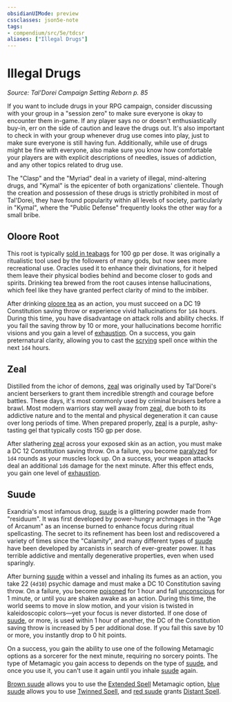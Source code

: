 ```yaml
---
obsidianUIMode: preview
cssclasses: json5e-note
tags:
- compendium/src/5e/tdcsr
aliases: ["Illegal Drugs"]
---
```

# Illegal Drugs
*Source: Tal'Dorei Campaign Setting Reborn p. 85* 

If you want to include drugs in your RPG campaign, consider discussing with your group in a "session zero" to make sure everyone is okay to encounter them in-game. If any player says no or doesn't enthusiastically buy-in, err on the side of caution and leave the drugs out. It's also important to check in with your group whenever drug use comes into play, just to make sure everyone is still having fun. Additionally, while use of drugs might be fine with everyone, also make sure you know how comfortable your players are with explicit descriptions of needles, issues of addiction, and any other topics related to drug use.

The "Clasp" and the "Myriad" deal in a variety of illegal, mind-altering drugs, and "Kymal" is the epicenter of both organizations' clientele. Though the creation and possession of these drugs is strictly prohibited in most of Tal'Dorei, they have found popularity within all levels of society, particularly in "Kymal", where the "Public Defense" frequently looks the other way for a small bribe.

## Oloore Root

This root is typically [sold in teabags](/Systems/5e/items/oloore-root-teabag-tdcsr.md) for 100 gp per dose. It was originally a ritualistic tool used by the followers of many gods, but now sees more recreational use. Oracles used it to enhance their divinations, for it helped them leave their physical bodies behind and become closer to gods and spirits. Drinking tea brewed from the root causes intense hallucinations, which feel like they have granted perfect clarity of mind to the imbiber.

After drinking [oloore tea](/Systems/5e/items/oloore-root-teabag-tdcsr.md) as an action, you must succeed on a DC 19 Constitution saving throw or experience vivid hallucinations for `1d4` hours. During this time, you have disadvantage on attack rolls and ability checks. If you fail the saving throw by 10 or more, your hallucinations become horrific visions and you gain a level of [exhaustion](/Systems/5e/rules/conditions.md#exhaustion). On a success, you gain preternatural clarity, allowing you to cast the [scrying](/Systems/5e/spells/scrying.md) spell once within the next `1d4` hours.

## Zeal

Distilled from the ichor of demons, [zeal](/Systems/5e/items/zeal-tdcsr.md) was originally used by Tal'Dorei's ancient berserkers to grant them incredible strength and courage before battles. These days, it's most commonly used by criminal bruisers before a brawl. Most modern warriors stay well away from [zeal](/Systems/5e/items/zeal-tdcsr.md), due both to its addictive nature and to the mental and physical degeneration it can cause over long periods of time. When prepared properly, [zeal](/Systems/5e/items/zeal-tdcsr.md) is a purple, ashy-tasting gel that typically costs 150 gp per dose.

After slathering [zeal](/Systems/5e/items/zeal-tdcsr.md) across your exposed skin as an action, you must make a DC 12 Constitution saving throw. On a failure, you become [paralyzed](/Systems/5e/rules/conditions.md#paralyzed) for `1d4` rounds as your muscles lock up. On a success, your weapon attacks deal an additional `1d6` damage for the next minute. After this effect ends, you gain one level of [exhaustion](/Systems/5e/rules/conditions.md#exhaustion).

## Suude

Exandria's most infamous drug, [suude](/Systems/5e/items/suude-tdcsr.md) is a glittering powder made from "residuum". It was first developed by power-hungry archmages in the "Age of Arcanum" as an incense burned to enhance focus during ritual spellcasting. The secret to its refinement has been lost and rediscovered a variety of times since the "Calamity", and many different types of [suude](/Systems/5e/items/suude-tdcsr.md) have been developed by arcanists in search of ever-greater power. It has terrible addictive and mentally degenerative properties, even when used sparingly.

After burning [suude](/Systems/5e/items/suude-tdcsr.md) within a vessel and inhaling its fumes as an action, you take 22 (`4d10`) psychic damage and must make a DC 10 Constitution saving throw. On a failure, you become [poisoned](/Systems/5e/rules/conditions.md#poisoned) for 1 hour and fall [unconscious](/Systems/5e/rules/conditions.md#unconscious) for 1 minute, or until you are shaken awake as an action. During this time, the world seems to move in slow motion, and your vision is twisted in kaleidoscopic colors—yet your focus is never distorted. If one dose of [suude](/Systems/5e/items/suude-tdcsr.md), or more, is used within 1 hour of another, the DC of the Constitution saving throw is increased by 5 per additional dose. If you fail this save by 10 or more, you instantly drop to 0 hit points.

On a success, you gain the ability to use one of the following Metamagic options as a sorcerer for the next minute, requiring no sorcery points. The type of Metamagic you gain access to depends on the type of [suude](/Systems/5e/items/suude-tdcsr.md), and once you use it, you can't use it again until you inhale [suude](/Systems/5e/items/suude-tdcsr.md) again.

[Brown suude](/Systems/5e/items/suude-brown-tdcsr.md) allows you to use the [Extended Spell](/Systems/5e/optional-features/extended-spell.md) Metamagic option, [blue suude](/Systems/5e/items/suude-blue-tdcsr.md) allows you to use [Twinned Spell](/Systems/5e/optional-features/twinned-spell.md), and [red suude](/Systems/5e/items/suude-brown-tdcsr.md) grants [Distant Spell](/Systems/5e/optional-features/distant-spell.md).